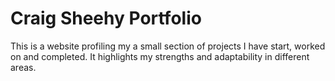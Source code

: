 # Craig Sheehy Portfolio 

This is a website profiling my a small section of projects I have start, worked on and completed. It highlights my strengths and adaptability in different areas.

